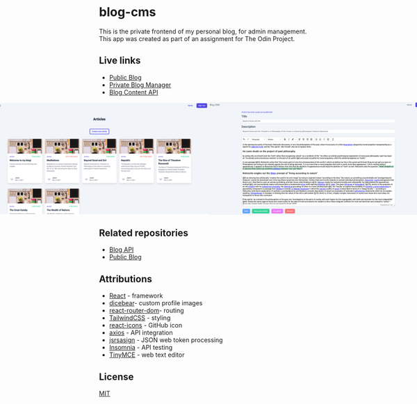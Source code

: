 # blog-cms

This is the private frontend of my personal blog, for admin management. This app was created as part of an assignment for The Odin Project.

## Live links

- [Public Blog](https://jasonblogpublic.herokuapp.com/articles)
- [Private Blog Manager](https://secret-springs-08504.herokuapp.com/signin)
- [Blog Content API](https://vast-beyond-74815.herokuapp.com/articles)

<p style="display: flex; justify-content: center; align-items: center;">
  <img src="./src/readme_images/home.png" width="600" title="home page">
  <br />
  <img src="./src/readme_images/article.png" width="600" title="article page">
</p>

## Related repositories

- [Blog API](https://github.com/Atlas-1510/blog-api)
- [Public Blog](https://github.com/Atlas-1510/blog-public)

## Attributions

- [React](https://reactjs.org/) - framework
- [dicebear](https://avatars.dicebear.com)- custom profile images
- [react-router-dom](https://v5.reactrouter.com/web/guides/quick-start)- routing
- [TailwindCSS](https://tailwindcss.com) - styling
- [react-icons](https://react-icons.github.io/react-icons/) - GitHub icon
- [axios](https://axios-http.com) - API integration
- [jsrsasign](https://www.npmjs.com/package/jsrsasign) - JSON web token processing
- [Insomnia](https://insomnia.rest) - API testing
- [TinyMCE](https://www.tiny.cloud) - web text editor

## License

[MIT](https://choosealicense.com/licenses/mit/)
